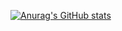 [![Anurag's GitHub stats](https://github-readme-stats.vercel.app/api?username=ilr00743)](https://github.com/anuraghazra/github-readme-stats)
